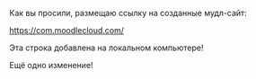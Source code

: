 
Как вы просили, размещаю ссылку на созданные мудл-сайт:

https://com.moodlecloud.com/

Эта строка добавлена на локальном компьютере!

Ещё одно изменение!

